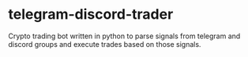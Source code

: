# telegram-discord-trader
Crypto trading bot written in python to parse signals from telegram and discord groups and execute trades based on those signals.
